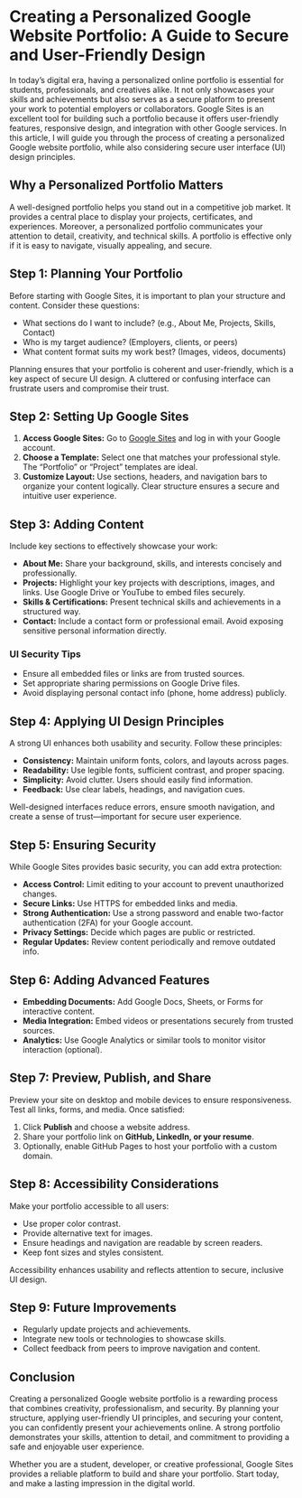 # Creating a Personalized Google Website Portfolio: A Guide to Secure and User-Friendly Design

In today’s digital era, having a personalized online portfolio is essential for students, professionals, and creatives alike. It not only showcases your skills and achievements but also serves as a secure platform to present your work to potential employers or collaborators. Google Sites is an excellent tool for building such a portfolio because it offers user-friendly features, responsive design, and integration with other Google services. In this article, I will guide you through the process of creating a personalized Google website portfolio, while also considering secure user interface (UI) design principles.

## Why a Personalized Portfolio Matters

A well-designed portfolio helps you stand out in a competitive job market. It provides a central place to display your projects, certificates, and experiences. Moreover, a personalized portfolio communicates your attention to detail, creativity, and technical skills. A portfolio is effective only if it is easy to navigate, visually appealing, and secure.

## Step 1: Planning Your Portfolio

Before starting with Google Sites, it is important to plan your structure and content. Consider these questions:

- What sections do I want to include? (e.g., About Me, Projects, Skills, Contact)
- Who is my target audience? (Employers, clients, or peers)
- What content format suits my work best? (Images, videos, documents)

Planning ensures that your portfolio is coherent and user-friendly, which is a key aspect of secure UI design. A cluttered or confusing interface can frustrate users and compromise their trust.

## Step 2: Setting Up Google Sites

1. **Access Google Sites:** Go to [Google Sites](https://sites.google.com/) and log in with your Google account.  
2. **Choose a Template:** Select one that matches your professional style. The “Portfolio” or “Project” templates are ideal.  
3. **Customize Layout:** Use sections, headers, and navigation bars to organize your content logically. Clear structure ensures a secure and intuitive user experience.

## Step 3: Adding Content

Include key sections to effectively showcase your work:

- **About Me:** Share your background, skills, and interests concisely and professionally.  
- **Projects:** Highlight your key projects with descriptions, images, and links. Use Google Drive or YouTube to embed files securely.  
- **Skills & Certifications:** Present technical skills and achievements in a structured way.  
- **Contact:** Include a contact form or professional email. Avoid exposing sensitive personal information directly.

### UI Security Tips

- Ensure all embedded files or links are from trusted sources.  
- Set appropriate sharing permissions on Google Drive files.  
- Avoid displaying personal contact info (phone, home address) publicly.

## Step 4: Applying UI Design Principles

A strong UI enhances both usability and security. Follow these principles:

- **Consistency:** Maintain uniform fonts, colors, and layouts across pages.  
- **Readability:** Use legible fonts, sufficient contrast, and proper spacing.  
- **Simplicity:** Avoid clutter. Users should easily find information.  
- **Feedback:** Use clear labels, headings, and navigation cues.

Well-designed interfaces reduce errors, ensure smooth navigation, and create a sense of trust—important for secure user experience.

## Step 5: Ensuring Security

While Google Sites provides basic security, you can add extra protection:

- **Access Control:** Limit editing to your account to prevent unauthorized changes.  
- **Secure Links:** Use HTTPS for embedded links and media.  
- **Strong Authentication:** Use a strong password and enable two-factor authentication (2FA) for your Google account.  
- **Privacy Settings:** Decide which pages are public or restricted.  
- **Regular Updates:** Review content periodically and remove outdated info.

## Step 6: Adding Advanced Features

- **Embedding Documents:** Add Google Docs, Sheets, or Forms for interactive content.  
- **Media Integration:** Embed videos or presentations securely from trusted sources.  
- **Analytics:** Use Google Analytics or similar tools to monitor visitor interaction (optional).

## Step 7: Preview, Publish, and Share

Preview your site on desktop and mobile devices to ensure responsiveness. Test all links, forms, and media. Once satisfied:

1. Click **Publish** and choose a website address.  
2. Share your portfolio link on **GitHub, LinkedIn, or your resume**.  
3. Optionally, enable GitHub Pages to host your portfolio with a custom domain.

## Step 8: Accessibility Considerations

Make your portfolio accessible to all users:

- Use proper color contrast.  
- Provide alternative text for images.  
- Ensure headings and navigation are readable by screen readers.  
- Keep font sizes and styles consistent.

Accessibility enhances usability and reflects attention to secure, inclusive UI design.

## Step 9: Future Improvements

- Regularly update projects and achievements.  
- Integrate new tools or technologies to showcase skills.  
- Collect feedback from peers to improve navigation and content.

## Conclusion

Creating a personalized Google website portfolio is a rewarding process that combines creativity, professionalism, and security. By planning your structure, applying user-friendly UI principles, and securing your content, you can confidently present your achievements online. A strong portfolio demonstrates your skills, attention to detail, and commitment to providing a safe and enjoyable user experience.

Whether you are a student, developer, or creative professional, Google Sites provides a reliable platform to build and share your portfolio. Start today, and make a lasting impression in the digital world.
